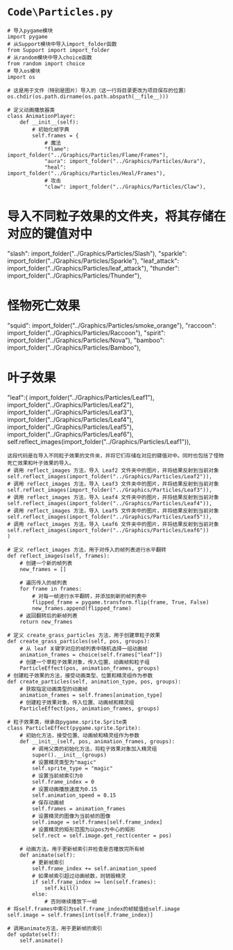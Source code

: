 # `Code\Particles.py`

```
# 导入pygame模块
import pygame
# 从Support模块中导入import_folder函数
from Support import import_folder
# 从random模块中导入choice函数
from random import choice
# 导入os模块
import os

# 这是用于文件（特别是图片）导入的（这一行将目录更改为项目保存的位置）
os.chdir(os.path.dirname(os.path.abspath(__file__)))

# 定义动画播放器类
class AnimationPlayer:
    def __init__(self):
        # 初始化帧字典
        self.frames = {
            # 魔法
            "flame": import_folder("../Graphics/Particles/Flame/Frames"),
            "aura": import_folder("../Graphics/Particles/Aura"),
            "heal": import_folder("../Graphics/Particles/Heal/Frames"),
            # 攻击
            "claw": import_folder("../Graphics/Particles/Claw"),
```

# 导入不同粒子效果的文件夹，将其存储在对应的键值对中
"slash": import_folder("../Graphics/Particles/Slash"),
"sparkle": import_folder("../Graphics/Particles/Sparkle"),
"leaf_attack": import_folder("../Graphics/Particles/leaf_attack"),
"thunder": import_folder("../Graphics/Particles/Thunder"),

# 怪物死亡效果
"squid": import_folder("../Graphics/Particles/smoke_orange"),
"raccoon": import_folder("../Graphics/Particles/Raccoon"),
"spirit": import_folder("../Graphics/Particles/Nova"),
"bamboo": import_folder("../Graphics/Particles/Bamboo"),

# 叶子效果
"leaf":(
    import_folder("../Graphics/Particles/Leaf1"),
    import_folder("../Graphics/Particles/Leaf2"),
    import_folder("../Graphics/Particles/Leaf3"),
    import_folder("../Graphics/Particles/Leaf4"),
    import_folder("../Graphics/Particles/Leaf5"),
    import_folder("../Graphics/Particles/Leaf6"),
    self.reflect_images(import_folder("../Graphics/Particles/Leaf1")),
```
这段代码是在导入不同粒子效果的文件夹，并将它们存储在对应的键值对中。同时也包括了怪物死亡效果和叶子效果的导入。
# 调用 reflect_images 方法，导入 Leaf2 文件夹中的图片，并将结果反射到当前对象
self.reflect_images(import_folder("../Graphics/Particles/Leaf2")),
# 调用 reflect_images 方法，导入 Leaf3 文件夹中的图片，并将结果反射到当前对象
self.reflect_images(import_folder("../Graphics/Particles/Leaf3")),
# 调用 reflect_images 方法，导入 Leaf4 文件夹中的图片，并将结果反射到当前对象
self.reflect_images(import_folder("../Graphics/Particles/Leaf4")),
# 调用 reflect_images 方法，导入 Leaf5 文件夹中的图片，并将结果反射到当前对象
self.reflect_images(import_folder("../Graphics/Particles/Leaf5")),
# 调用 reflect_images 方法，导入 Leaf6 文件夹中的图片，并将结果反射到当前对象
self.reflect_images(import_folder("../Graphics/Particles/Leaf6"))
)

# 定义 reflect_images 方法，用于对传入的帧列表进行水平翻转
def reflect_images(self, frames):
    # 创建一个新的帧列表
    new_frames = []

    # 遍历传入的帧列表
    for frame in frames:
        # 对每一帧进行水平翻转，并添加到新的帧列表中
        flipped_frame = pygame.transform.flip(frame, True, False)
        new_frames.append(flipped_frame)
    # 返回翻转后的新帧列表
    return new_frames

# 定义 create_grass_particles 方法，用于创建草粒子效果
def create_grass_particles(self, pos, groups):
    # 从 leaf 关键字对应的帧列表中随机选择一组动画帧
    animation_frames = choice(self.frames["leaf"])
    # 创建一个草粒子效果对象，传入位置、动画帧和粒子组
    ParticleEffect(pos, animation_frames, groups)
# 创建粒子效果的方法，接受动画类型、位置和精灵组作为参数
def create_particles(self, animation_type, pos, groups):
    # 获取指定动画类型的动画帧
    animation_frames = self.frames[animation_type]
    # 创建粒子效果对象，传入位置、动画帧和精灵组
    ParticleEffect(pos, animation_frames, groups)

# 粒子效果类，继承自pygame.sprite.Sprite类
class ParticleEffect(pygame.sprite.Sprite):
    # 初始化方法，接受位置、动画帧和精灵组作为参数
    def __init__(self, pos, animation_frames, groups):
        # 调用父类的初始化方法，将粒子效果对象加入精灵组
        super().__init__(groups)
        # 设置精灵类型为"magic"
        self.sprite_type = "magic"
        # 设置当前帧索引为0
        self.frame_index = 0
        # 设置动画播放速度为0.15
        self.animation_speed = 0.15
        # 保存动画帧
        self.frames = animation_frames
        # 设置精灵的图像为当前帧的图像
        self.image = self.frames[self.frame_index]
        # 设置精灵的矩形范围为以pos为中心的矩形
        self.rect = self.image.get_rect(center = pos)

    # 动画方法，用于更新帧索引并检查是否播放完所有帧
    def animate(self):
        # 更新帧索引
        self.frame_index += self.animation_speed
        # 如果帧索引超过动画帧数，则销毁精灵
        if self.frame_index >= len(self.frames):
            self.kill()
        else:
            # 否则继续播放下一帧
# 将self.frames中索引为self.frame_index的帧赋值给self.image
self.image = self.frames[int(self.frame_index)]

# 调用animate方法，用于更新帧的索引
def update(self):
    self.animate()
```